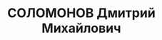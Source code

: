 ---
title: СОЛОМОНОВ Дмитрий Михайлович
description: "народився 1901, Запорізька обл., с. Інзівка Приморського р-ну, болгарин,\
  \ освіта середня, \n  прож. Запорізька обл., с. Ботієве Приазовського р-ну, вчитель\
  \ Ботієвської школи № 1 \n  Заарештований 5 січня 1933 р., звинувачення: мав зв’язок\
  \ з куркулями, агітував проти хлібозаготівель. \n  Особливою нарадою при колегії\
  \ ДПУ УСРР 8 квітня 1933 р. з-під варти звільнений, справу припинено. \n  Реабілітований\
  \ у 1989 р."
---